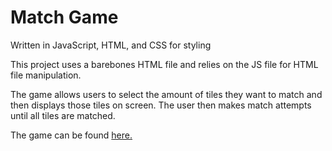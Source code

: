 # Match Game

Written in JavaScript, HTML, and CSS for styling

This project uses a barebones HTML file and relies on the JS file for HTML file manipulation.

The game allows users to select the amount of tiles they want to match and then displays those tiles on screen. The user then makes match attempts until all tiles are matched.

The game can be found [here.](https://icarus.cs.weber.edu/~jr41325/CS2350/Match_Game/matchGame.html)
